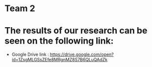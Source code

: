 # Team 2
# The results of our research can be seen on the following link:
- Google Drive link : https://drive.google.com/open?id=1ZsgMLGSsZEfe8MRgnMZ8S7B6QLuQAdZk

